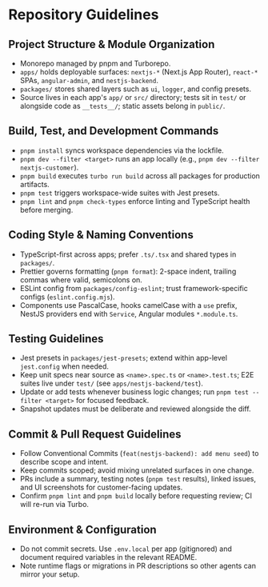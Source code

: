 # Repository Guidelines

## Project Structure & Module Organization
- Monorepo managed by pnpm and Turborepo.
- `apps/` holds deployable surfaces: `nextjs-*` (Next.js App Router), `react-*` SPAs, `angular-admin`, and `nestjs-backend`.
- `packages/` stores shared layers such as `ui`, `logger`, and config presets.
- Source lives in each app's `app/` or `src/` directory; tests sit in `test/` or alongside code as `__tests__/`; static assets belong in `public/`.

## Build, Test, and Development Commands
- `pnpm install` syncs workspace dependencies via the lockfile.
- `pnpm dev --filter <target>` runs an app locally (e.g., `pnpm dev --filter nextjs-customer`).
- `pnpm build` executes `turbo run build` across all packages for production artifacts.
- `pnpm test` triggers workspace-wide suites with Jest presets.
- `pnpm lint` and `pnpm check-types` enforce linting and TypeScript health before merging.

## Coding Style & Naming Conventions
- TypeScript-first across apps; prefer `.ts/.tsx` and shared types in `packages/`.
- Prettier governs formatting (`pnpm format`): 2-space indent, trailing commas where valid, semicolons on.
- ESLint config from `packages/config-eslint`; trust framework-specific configs (`eslint.config.mjs`).
- Components use PascalCase, hooks camelCase with a `use` prefix, NestJS providers end with `Service`, Angular modules `*.module.ts`.

## Testing Guidelines
- Jest presets in `packages/jest-presets`; extend within app-level `jest.config` when needed.
- Keep unit specs near source as `<name>.spec.ts` or `<name>.test.ts`; E2E suites live under `test/` (see `apps/nestjs-backend/test`).
- Update or add tests whenever business logic changes; run `pnpm test --filter <target>` for focused feedback.
- Snapshot updates must be deliberate and reviewed alongside the diff.

## Commit & Pull Request Guidelines
- Follow Conventional Commits (`feat(nestjs-backend): add menu seed`) to describe scope and intent.
- Keep commits scoped; avoid mixing unrelated surfaces in one change.
- PRs include a summary, testing notes (`pnpm test` results), linked issues, and UI screenshots for customer-facing updates.
- Confirm `pnpm lint` and `pnpm build` locally before requesting review; CI will re-run via Turbo.

## Environment & Configuration
- Do not commit secrets. Use `.env.local` per app (gitignored) and document required variables in the relevant README.
- Note runtime flags or migrations in PR descriptions so other agents can mirror your setup.
